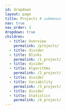 ```yaml
---
id: dropdown
layout: page
title: Projects # submenus
nav: true
nav_order: 3
dropdown: true
children:
  - title: Overview
    permalink: /projects/
  - title: divider
  - title: Blinks
    permalink: /1_project/
  - title: divider
  - title: Algorithms
    permalink: /2_project/
  - title: divider
  - title: Variability
    permalink: /3_project/
  - title: divider
  - title: Statistics
    permalink: /4_project/
---
```

